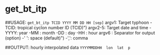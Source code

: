 # get_bt_itp

##USAGE:
`get_bt_itp TCID YYYY MM DD HH [sep]`
    argv1:  Target typhoon
          -TCID: tropical cyclon number ID (TCID)")
    argv2-5: Target date and time
          -YYYY: year
          -MM  : month
          -DD  : day
          -HH  : hour
    argv6  : Separator for output (option)
          -' ': space (default)")
          -',': comma

##OUTPUT: hourly interpolated data
`YYYYMMDDHH  lon  lat  p`
